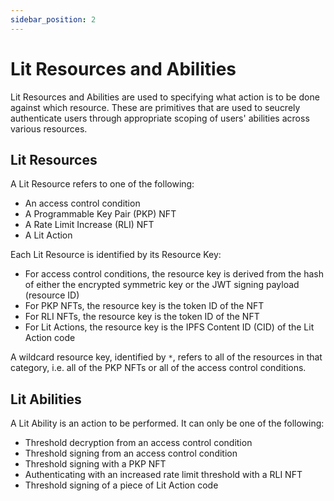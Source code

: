 ```yaml
---
sidebar_position: 2
---
```


# Lit Resources and Abilities

Lit Resources and Abilities are used to specifying what action is to be done against which resource. These are primitives that are used to seucrely authenticate users through appropriate scoping of users' abilities across various resources.

## Lit Resources

A Lit Resource refers to one of the following:

- An access control condition
- A Programmable Key Pair (PKP) NFT
- A Rate Limit Increase (RLI) NFT
- A Lit Action

Each Lit Resource is identified by its Resource Key:

- For access control conditions, the resource key is derived from the hash of either the encrypted symmetric key or the JWT signing payload (resource ID)
- For PKP NFTs, the resource key is the token ID of the NFT
- For RLI NFTs, the resource key is the token ID of the NFT
- For Lit Actions, the resource key is the IPFS Content ID (CID) of the Lit Action code

A wildcard resource key, identified by `*`, refers to all of the resources in that category, i.e. all of the PKP NFTs or all of the access control conditions.

## Lit Abilities

A Lit Ability is an action to be performed. It can only be one of the following:

- Threshold decryption from an access control condition
- Threshold signing from an access control condition
- Threshold signing with a PKP NFT
- Authenticating with an increased rate limit threshold with a RLI NFT
- Threshold signing of a piece of Lit Action code